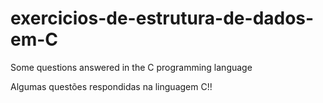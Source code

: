# exercicios-de-estrutura-de-dados-em-C

Some questions answered in the C programming language

Algumas questões respondidas na linguagem C!!

